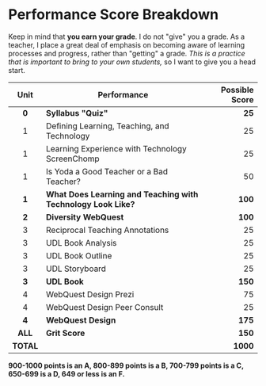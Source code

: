 # Performance Score Breakdown

Keep in mind that **you earn your grade**. I do not "give" you a grade. As a teacher, I place a great deal of emphasis on becoming aware of learning processes and progress, rather than "getting" a grade. *This is a practice that is important to bring to your own students,* so I want to give you a head start.

| Unit    | Performance | Possible Score |
|:-------:|-------------|---------------:|
| **0** | **Syllabus "Quiz"** | **25** |
| 1 | Defining Learning, Teaching, and Technology | 25 |
| 1 | Learning Experience with Technology ScreenChomp | 25 |
| 1 | Is Yoda a Good Teacher or a Bad Teacher? | 50 |
| **1** | **What Does Learning and Teaching with Technology Look Like?** | **100** |
| **2** | **Diversity WebQuest** | **100** |
| 3 | Reciprocal Teaching Annotations | 25 |
| 3 | UDL Book Analysis | 25 |
| 3 | UDL Book Outline | 25 |
| 3 | UDL Storyboard | 25 |
| **3** | **UDL Book** | **150** |
| 4 | WebQuest Design Prezi | 75 |
| 4 | WebQuest Design Peer Consult | 25 |
| **4** | **WebQuest Design** | **175** |
| **ALL** | **Grit Score** | **150** |
| **TOTAL** |           | **1000**       |


**900-1000 points is an A, 800-899 points is a B, 700-799 points is a C, 650-699 is a D, 649 or less is an F.**